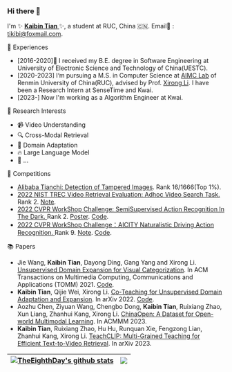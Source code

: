 ### Hi there 👋

I'm ✨ <a href='https://scholar.google.com/citations?hl=zh-CN&user=p_HrOocAAAAJ'> **Kaibin Tian** </a> ✨, a student at RUC, China 🇨🇳. Email📧 : tikibi@foxmail.com.


💼 Experiences
- [2016-2020]🎉 I received my B.E. degree in Software Engineering at University of Electronic Science and Technology of China(UESTC).
- [2020-2023] I‘m pursuing a M.S. in Computer Science at <a href='https://ruc-aimc-lab.github.io/'>AIMC Lab</a> of Renmin University of China(RUC), advised by Prof. <a href='https://scholar.google.com/citations?user=6m-ZQ1EAAAAJ&hl=zh-CN'>Xirong Li</a>. I have been a Research Intern at SenseTime and Kwai.
- [2023-] Now I'm working as a Algorithm Engineer at Kwai.


🔭 Research Interests
- 📹 Video Understanding
- 🔍 Cross-Modal Retrieval
- 🔄 Domain Adaptation
- 🔥 Large Language Model 
- 🤔 ...

🤺 Competitions
- <a href='https://tianchi.aliyun.com/competition/entrance/531812/introduction'>Alibaba Tianchi: Detection of Tampered Images</a>. Rank 16/1666(Top 1%).
- <a href='https://trecvid.nist.gov/'>2022 NIST TREC Video Retrieval Evaluation: Adhoc Video Search Task.</a> Rank 2. <a href='https://arxiv.org/abs/2211.15039'>Note</a>.
- <a href='http://cvpr2023.ug2challenge.org/program22/leaderboard22_t2.html'> 2022 CVPR WorkShop Challenge: SemiSupervised Action Recognition In The Dark. </a> Rank 2. <a href='https://github.com/Andy1621/Nightcrawler'>Poster</a>. <a href='https://github.com/TheEighthDay/Nightcrawler'>Code</a>.
- <a href='http://cvpr2023.ug2challenge.org/program22/leaderboard22_t2.html'> 2022 CVPR WorkShop Challenge：AICITY Naturalistic Driving Action Recognition. </a> Rank 9. <a href='https://ieeexplore.ieee.org/abstract/document/9927603/'>Note</a>. <a href='https://github.com/TheEighthDay/AICITY_HSNB'>Code</a>.


📚 Papers
- Jie Wang, **Kaibin Tian**, Dayong Ding, Gang Yang and Xirong Li. <a href='https://dl.acm.org/doi/abs/10.1145/3448108'>Unsupervised Domain Expansion for Visual Categorization</a>. In ACM Transactions on Multimedia Computing, Communications and Applications (TOMM) 2021. <a href='https://github.com/TheEighthDay/ude'>Code</a>.
- **Kaibin Tian**, Qijie Wei, Xirong Li. <a href='https://arxiv.org/abs/2204.01210'>Co-Teaching for Unsupervised Domain Adaptation and Expansion</a>. In arXiv 2022. <a href='https://github.com/TheEighthDay/Co-teaching'>Code</a>.
- Aozhu Chen, Ziyuan Wang, Chengbo Dong, **Kaibin Tian**, Ruixiang Zhao, Xun Liang, Zhanhui Kang, Xirong Li. <a href='https://arxiv.org/pdf/2305.05880.pdf'>ChinaOpen: A Dataset for Open-world Multimodal Learning</a>. In ACMMM 2023.
- **Kaibin Tian**, Ruixiang Zhao, Hu Hu, Runquan Xie, Fengzong Lian, Zhanhui Kang, Xirong Li. <a href='https://arxiv.org/pdf/2308.01217.pdf'>TeachCLIP: Multi-Grained Teaching for Efficient Text-to-Video Retrieval</a>.  In arXiv 2023.




| <a href="https://github.com/TheEighthDay"><img align="center" src="https://github-readme-stats.vercel.app/api?username=TheEighthDay&show_icons=true&include_all_commits=true&theme=default&hide_border=true" alt="TheEighthDay's github stats" /></a> | <a href="https://github.com/TheEighthDay"><img align="center" src="https://github-readme-stats.vercel.app/api/top-langs/?username=TheEighthDay&layout=compact&theme=default&hide_border=true" /></a> |
| ------------- | ------------- |

